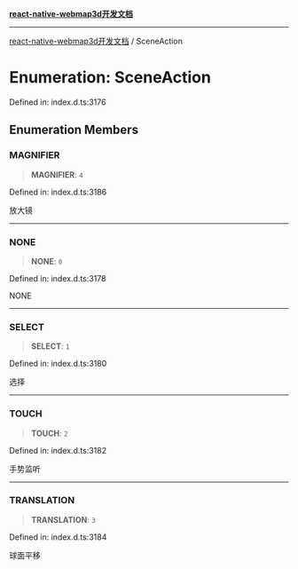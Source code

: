 [**react-native-webmap3d开发文档**](../README.md)

***

[react-native-webmap3d开发文档](../globals.md) / SceneAction

# Enumeration: SceneAction

Defined in: index.d.ts:3176

## Enumeration Members

### MAGNIFIER

> **MAGNIFIER**: `4`

Defined in: index.d.ts:3186

放大镜

***

### NONE

> **NONE**: `0`

Defined in: index.d.ts:3178

NONE

***

### SELECT

> **SELECT**: `1`

Defined in: index.d.ts:3180

选择

***

### TOUCH

> **TOUCH**: `2`

Defined in: index.d.ts:3182

手势监听

***

### TRANSLATION

> **TRANSLATION**: `3`

Defined in: index.d.ts:3184

球面平移
